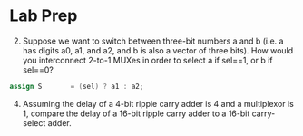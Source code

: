 # Lab Prep

2. Suppose we want to switch between three-bit numbers a and b (i.e. a has digits a0, a1, and a2,
and b is also a vector of three bits). How would you interconnect 2-to-1 MUXes in order to select
a if sel==1, or b if sel==0?

```verilog
assign S       = (sel) ? a1 : a2;
```

4. Assuming the delay of a 4-bit ripple carry adder is 4 and a multiplexor is 1, compare the delay of
a 16-bit ripple carry adder to a 16-bit carry-select adder.


